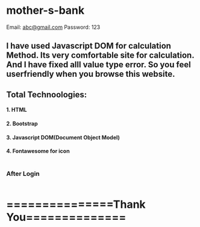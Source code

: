 # mother-s-bank
Email: abc@gmail.com
Password: 123

<h2>I have used Javascript DOM for calculation Method. Its very comfortable site for calculation. And I have fixed alll value type error. So you feel userfriendly when you browse this website.</h2>
<h2>Total Technoologies:</h2>
<h4>1. HTML </h4>
<h4>2. Bootstrap </h4>
<h4>3. Javascript DOM(Document Object Model) </h4>
<h4>4. Fontawesome for icon </h4>

<img src="https://i.ibb.co/rfgvJbS/Ma-Bank.png" alt=""/>

<h3>After Login</h3>
<img src="https://i.ibb.co/f01T4gN/Ma1.png" alt=""/>
<h1>===============Thank You==============</h1>
